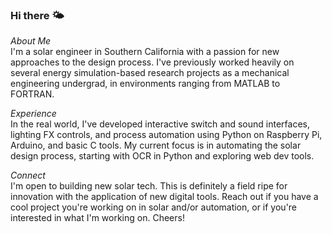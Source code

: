 ### Hi there 🌤️
*About Me*  
I'm a solar engineer in Southern California with a passion for new approaches to the design process. I've previously worked heavily on several energy simulation-based research projects as a mechanical engineering undergrad, in environments ranging from MATLAB to FORTRAN.  

*Experience*  
In the real world, I've developed interactive switch and sound interfaces, lighting FX controls, and process automation using Python on Raspberry Pi, Arduino, and basic C tools.
My current focus is in automating the solar design process, starting with OCR in Python and exploring web dev tools.  

*Connect*  
I'm open to building new solar tech. This is definitely a field ripe for innovation with the application of new digital tools. Reach out if you have a cool project you're working on in solar and/or automation, or if you're interested in what I'm working on. Cheers!  

<!--
**adrianmhood/adrianmhood** is a ✨ _special_ ✨ repository because its `README.md` (this file) appears on your GitHub profile.

-->
